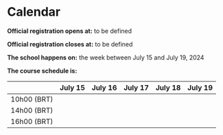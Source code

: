 # Calendar

**Official registration opens at:** to be defined

**Official registration closes at:** to be defined

**The school happens on:** the week between July 15 and July 19, 2024

**The course schedule is:**

|             | July 15 | July 16 | July 17 | July 18 | July 19 |
|-------------|---------|---------|---------|---------|---------|
| 10h00 (BRT) |         |         |         |         |         |
| 14h00 (BRT) |         |         |         |         |         |
| 16h00 (BRT) |         |         |         |         |         |
